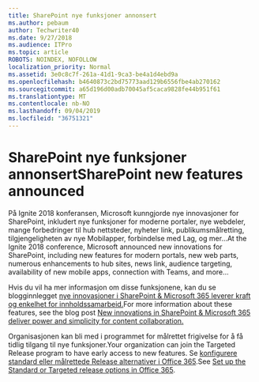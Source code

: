 ```yaml
---
title: SharePoint nye funksjoner annonsert
ms.author: pebaum
author: Techwriter40
ms.date: 9/27/2018
ms.audience: ITPro
ms.topic: article
ROBOTS: NOINDEX, NOFOLLOW
localization_priority: Normal
ms.assetid: 3e0c8c7f-261a-41d1-9ca3-be4a1d4ebd9a
ms.openlocfilehash: b4640873c2bd75773aad129b6556fbe4ab270162
ms.sourcegitcommit: a65d196d00adb70045af5caca9828fe44b951f61
ms.translationtype: MT
ms.contentlocale: nb-NO
ms.lasthandoff: 09/04/2019
ms.locfileid: "36751321"
---
```

# <a name="sharepoint-new-features-announced"></a><span data-ttu-id="79ca3-102">SharePoint nye funksjoner annonsert</span><span class="sxs-lookup"><span data-stu-id="79ca3-102">SharePoint new features announced</span></span>

<span data-ttu-id="79ca3-103">På Ignite 2018 konferansen, Microsoft kunngjorde nye innovasjoner for SharePoint, inkludert nye funksjoner for moderne portaler, nye webdeler, mange forbedringer til hub nettsteder, nyheter link, publikumsmålretting, tilgjengeligheten av nye Mobilapper, forbindelse med Lag, og mer...</span><span class="sxs-lookup"><span data-stu-id="79ca3-103">At the Ignite 2018 conference, Microsoft announced new innovations for SharePoint, including new features for modern portals, new web parts, numerous enhancements to hub sites, news link, audience targeting, availability of new mobile apps, connection with Teams, and more...</span></span>
  
<span data-ttu-id="79ca3-104">Hvis du vil ha mer informasjon om disse funksjonene, kan du se blogginnlegget [nye innovasjoner i SharePoint &amp; Microsoft 365 leverer kraft og enkelhet for innholdssamarbeid.](https://go.microsoft.com/fwlink/?linkid=2026502)</span><span class="sxs-lookup"><span data-stu-id="79ca3-104">For more information about these features, see the blog post [New innovations in SharePoint &amp; Microsoft 365 deliver power and simplicity for content collaboration.](https://go.microsoft.com/fwlink/?linkid=2026502)</span></span>
  
<span data-ttu-id="79ca3-105">Organisasjonen kan bli med i programmet for målrettet frigivelse for å få tidlig tilgang til nye funksjoner.</span><span class="sxs-lookup"><span data-stu-id="79ca3-105">Your organization can join the Targeted Release program to have early access to new features.</span></span> <span data-ttu-id="79ca3-106">Se [konfigurere standard eller målrettede Release alternativer i Office 365](https://docs.microsoft.com/office365/admin/manage/release-options-in-office-365).</span><span class="sxs-lookup"><span data-stu-id="79ca3-106">See [Set up the Standard or Targeted release options in Office 365](https://docs.microsoft.com/office365/admin/manage/release-options-in-office-365).</span></span>
